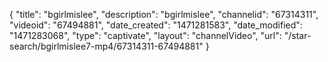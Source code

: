 {
    "title": "bgirlmislee",
    "description": "bgirlmislee",
    "channelid": "67314311",
    "videoid": "67494881",
    "date_created": "1471281583",
    "date_modified": "1471283068",
    "type": "captivate",
    "layout": "channelVideo",
    "url": "\/star-search\/bgirlmislee7-mp4\/67314311-67494881"
}